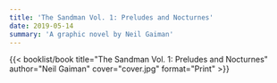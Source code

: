 ```yaml
---
title: 'The Sandman Vol. 1: Preludes and Nocturnes'
date: 2019-05-14
summary: 'A graphic novel by Neil Gaiman'
---
```


{{< booklist/book
title="The Sandman Vol. 1: Preludes and Nocturnes"
author="Neil Gaiman"
cover="cover.jpg"
format="Print" >}}
